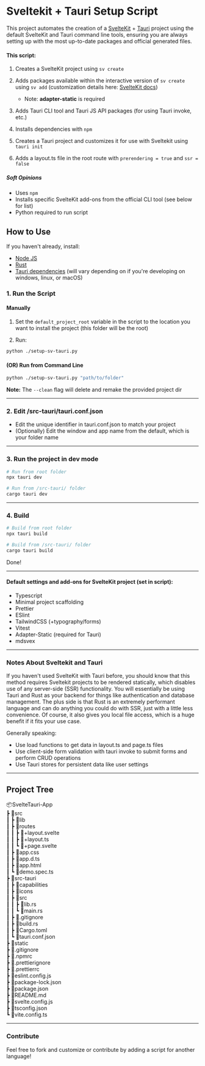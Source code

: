 # Sveltekit + Tauri Setup Script

This project automates the creation of a [SvelteKit](https://svelte.dev/docs/kit/introduction) + [Tauri](https://v2.tauri.app/) project using the default SvelteKit and Tauri command line tools, ensuring you are always setting up with the most up-to-date packages and official generated files.

#### This script:

1. Creates a SvelteKit project using `sv create`
1. Adds packages available within the interactive version of `sv create` using `sv add` (customization details here: [SvelteKit docs](https://svelte.dev/docs/cli/sv-add))

   - Note: **adapter-static** is required

1. Adds Tauri CLI tool and Tauri JS API packages (for using Tauri invoke, etc.)
1. Installs dependencies with `npm`
1. Creates a Tauri project and customizes it for use with Sveltekit using `tauri init`
1. Adds a layout.ts file in the root route with `prerendering = true` and `ssr = false`

##### Soft Opinions

- Uses `npm`
- Installs specific SvelteKit add-ons from the official CLI tool (see below for list)
- Python required to run script

## How to Use

If you haven't already, install:

- [Node JS](https://nodejs.org/en)
- [Rust](https://rust-lang.org/)
- [Tauri dependencies](https://v2.tauri.app/start/prerequisites/) (will vary depending on if you're developing on windows, linux, or macOS)

### 1. Run the Script

#### Manually

1.  Set the `default_project_root` variable in the script to the location you want to install the project (this folder will be the root)

2.  Run:

```bash
python ./setup-sv-tauri.py
```

#### (OR) Run from Command Line

```bash
python ./setup-sv-tauri.py "path/to/folder"
```

**Note:** The `--clean` flag will delete and remake the provided project dir

---

### 2. Edit /src-tauri/tauri.conf.json

- Edit the unique identifier in tauri.conf.json to match your project
- (Optionally) Edit the window and app name from the default, which is your folder name

---

### 3. Run the project in dev mode

```bash
# Run from root folder
npx tauri dev
```

```bash
# Run from /src-tauri/ folder
cargo tauri dev
```

---

### 4. Build

```bash
# Build from root folder
npx tauri build
```

```bash
# Build from /src-tauri/ folder
cargo tauri build
```

Done!

---

#### Default settings and add-ons for SvelteKit project (set in script):

- Typescript
- Minimal project scaffolding
- Prettier
- ESlint
- TailwindCSS (+typography/forms)
- Vitest
- Adapter-Static (required for Tauri)
- mdsvex

---

### Notes About Sveltekit and Tauri

If you haven't used SvelteKit with Tauri before, you should know that this method requires Sveltekit projects to be rendered statically, which disables use of any server-side (SSR) functionality. You will essentially be using Tauri and Rust as your backend for things like authentication and database management. The plus side is that Rust is an extremely performant language and can do anything you could do with SSR, just with a little less convenience. Of course, it also gives you local file access, which is a huge benefit if it fits your use case.

Generally speaking:

- Use load functions to get data in layout.ts and page.ts files
- Use client-side form validation with tauri invoke to submit forms and perform CRUD operations
- Use Tauri stores for persistent data like user settings

---

## Project Tree

📦SvelteTauri-App  
┣ 📂src  
┃ ┣ 📂lib  
┃ ┣ 📂routes  
┃ ┃ ┣ 📜+layout.svelte  
┃ ┃ ┣ 📜+layout.ts  
┃ ┃ ┗ 📜+page.svelte  
┃ ┣ 📜app.css  
┃ ┣ 📜app.d.ts  
┃ ┣ 📜app.html  
┃ ┗ 📜demo.spec.ts  
┣ 📂src-tauri  
┃ ┣ 📂capabilities  
┃ ┣ 📂icons  
┃ ┣ 📂src  
┃ ┃ ┣ 📜lib.rs  
┃ ┃ ┗ 📜main.rs  
┃ ┣ 📜.gitignore  
┃ ┣ 📜build.rs  
┃ ┣ 📜Cargo.toml  
┃ ┗ 📜tauri.conf.json  
┣ 📂static  
┣ 📜.gitignore  
┣ 📜.npmrc  
┣ 📜.prettierignore  
┣ 📜.prettierrc  
┣ 📜eslint.config.js  
┣ 📜package-lock.json  
┣ 📜package.json  
┣ 📜README.md  
┣ 📜svelte.config.js  
┣ 📜tsconfig.json  
┗ 📜vite.config.ts

---

### Contribute

Feel free to fork and customize or contribute by adding a script for another language!
